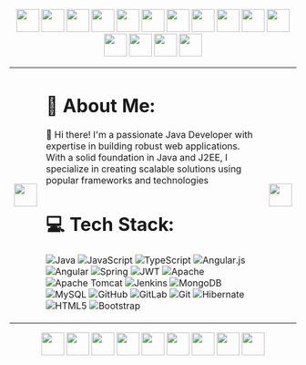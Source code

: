 <!-- 🦜 PARTYING PARROT BORDER START 🦜 -->

<p align="center">
  <!-- Top Border -->
  <img src="https://cultofthepartyparrot.com/parrots/hd/parrot.gif" width="40"/>
  <img src="https://cultofthepartyparrot.com/parrots/hd/dealwithitparrot.gif" width="40"/>
  <img src="https://cultofthepartyparrot.com/parrots/hd/icecreamparrot.gif" width="40"/>
  <img src="https://cultofthepartyparrot.com/parrots/hd/fieri.gif" width="40"/>
  <img src="https://cultofthepartyparrot.com/parrots/hd/sassyparrot.gif" width="40"/>
  <img src="https://cultofthepartyparrot.com/parrots/hd/nyanparrot.gif" width="40"/>
  <img src="https://cultofthepartyparrot.com/parrots/hd/portalparrot.gif" width="40"/>
  <img src="https://cultofthepartyparrot.com/parrots/hd/shuffleparrot.gif" width="40"/>
  <img src="https://cultofthepartyparrot.com/parrots/hd/gothparrot.gif" width="40"/>
  <img src="https://cultofthepartyparrot.com/parrots/hd/fastparrot.gif" width="40"/>
  <img src="https://cultofthepartyparrot.com/parrots/hd/chillparrot.gif" width="40"/>
  <img src="https://cultofthepartyparrot.com/parrots/hd/invisibleparrot.gif" width="40"/>
  <img src="https://cultofthepartyparrot.com/parrots/hd/margaritaparrot.gif" width="40"/>
  <img src="https://cultofthepartyparrot.com/parrots/hd/mustacheparrot.gif" width="40"/>
  <img src="https://cultofthepartyparrot.com/parrots/hd/zombieparrot.gif" width="40"/>
</p>

<table>
<tr>
<td><img src="https://cultofthepartyparrot.com/parrots/hd/parrot.gif" width="40"/></td>

<td>

<!-- 🎯 CONTENT START -->

# 💫 About Me:
👋 Hi there! I'm a passionate Java Developer with expertise in building robust web applications. With a solid foundation in Java and J2EE, I specialize in creating scalable solutions using popular frameworks and technologies

# 💻 Tech Stack:
![Java](https://img.shields.io/badge/java-%23ED8B00.svg?style=for-the-badge&logo=openjdk&logoColor=white) ![JavaScript](https://img.shields.io/badge/javascript-%23323330.svg?style=for-the-badge&logo=javascript&logoColor=%23F7DF1E) ![TypeScript](https://img.shields.io/badge/typescript-%23007ACC.svg?style=for-the-badge&logo=typescript&logoColor=white) ![Angular.js](https://img.shields.io/badge/angular.js-%23E23237.svg?style=for-the-badge&logo=angularjs&logoColor=white) ![Angular](https://img.shields.io/badge/angular-%23DD0031.svg?style=for-the-badge&logo=angular&logoColor=white) ![Spring](https://img.shields.io/badge/spring-%236DB33F.svg?style=for-the-badge&logo=spring&logoColor=white) ![JWT](https://img.shields.io/badge/JWT-black?style=for-the-badge&logo=JSON%20web%20tokens) ![Apache](https://img.shields.io/badge/apache-%23D42029.svg?style=for-the-badge&logo=apache&logoColor=white) ![Apache Tomcat](https://img.shields.io/badge/apache%20tomcat-%23F8DC75.svg?style=for-the-badge&logo=apache-tomcat&logoColor=black) ![Jenkins](https://img.shields.io/badge/jenkins-%232C5263.svg?style=for-the-badge&logo=jenkins&logoColor=white) ![MongoDB](https://img.shields.io/badge/MongoDB-%234ea94b.svg?style=for-the-badge&logo=mongodb&logoColor=white) ![MySQL](https://img.shields.io/badge/mysql-4479A1.svg?style=for-the-badge&logo=mysql&logoColor=white) ![GitHub](https://img.shields.io/badge/github-%23121011.svg?style=for-the-badge&logo=github&logoColor=white) ![GitLab](https://img.shields.io/badge/gitlab-%23181717.svg?style=for-the-badge&logo=gitlab&logoColor=white) ![Git](https://img.shields.io/badge/git-%23F05033.svg?style=for-the-badge&logo=git&logoColor=white) ![Hibernate](https://img.shields.io/badge/Hibernate-59666C?style=for-the-badge&logo=Hibernate&logoColor=white) ![HTML5](https://img.shields.io/badge/html5-%23E34F26.svg?style=for-the-badge&logo=html5&logoColor=white) ![Bootstrap](https://img.shields.io/badge/bootstrap-%238511FA.svg?style=for-the-badge&logo=bootstrap&logoColor=white)

<!-- 🎯 CONTENT END -->

</td>

<td><img src="https://cultofthepartyparrot.com/parrots/hd/parrot.gif" width="40"/></td>
</tr>
</table>

<p align="center">
  <!-- Bottom Border -->
  <img src="https://cultofthepartyparrot.com/parrots/hd/zombieparrot.gif" width="40"/>
  <img src="https://cultofthepartyparrot.com/parrots/hd/mustacheparrot.gif" width="40"/>
  <img src="https://cultofthepartyparrot.com/parrots/hd/margaritaparrot.gif" width="40"/>
  <img src="https://cultofthepartyparrot.com/parrots/hd/invisibleparrot.gif" width="40"/>
  <img src="https://cultofthepartyparrot.com/parrots/hd/chillparrot.gif" width="40"/>
  <img src="https://cultofthepartyparrot.com/parrots/hd/fastparrot.gif" width="40"/>
  <img src="https://cultofthepartyparrot.com/parrots/hd/gothparrot.gif" width="40"/>
  <img src="https://cultofthepartyparrot.com/parrots/hd/shuffleparrot.gif" width="40"/>
  <img src="https://cultofthepartyparrot.com/parrots/hd/portalparrot.gif" width="40"/>
  <img src="https://cultofth

